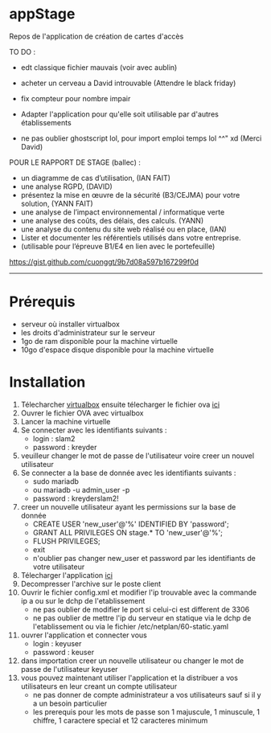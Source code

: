 # appStage 

Repos de l'application de création de cartes d'accès   

TO DO :

- edt classique fichier mauvais (voir avec aublin) 

- acheter un cerveau a David introuvable (Attendre le black friday)

- fix compteur pour nombre impair

- Adapter l'application pour qu'elle soit utilisable par d'autres établissements 

- ne pas oublier ghostscript lol, pour import emploi temps lol ^^" xd (Merci David) 

POUR LE RAPPORT DE STAGE (ballec) :

- un diagramme de cas d’utilisation, (IAN FAIT)
- une analyse RGPD, (DAVID)
- présentez la mise en œuvre de la sécurité (B3/CEJMA) pour votre solution, (YANN FAIT)
- une analyse de l’impact environnemental / informatique verte 
- une analyse des coûts, des délais, des calculs. (YANN)
- une analyse du contenu du site web réalisé ou en place, (IAN)
- Lister et documenter les référentiels utilisés dans votre entreprise. 
- (utilisable pour l’épreuve B1/E4 en lien avec le portefeuille)


https://gist.github.com/cuonggt/9b7d08a597b167299f0d

---
 
# Prérequis
- serveur où installer virtualbox
- les droits d'administrateur sur le serveur
- 1go de ram disponible pour la machine virtuelle
- 10go d'espace disque disponible pour la machine virtuelle

# Installation

1. Télecharcher [virtualbox](https://www.virtualbox.org/) ensuite télecharger le fichier ova [ici]()
2. Ouvrer le fichier OVA avec virtualbox 
3. Lancer la machine virtuelle
4. Se connecter avec les identifiants suivants : 
    - login : slam2
    - password : kreyder
5. veuilleur changer le mot de passe de l'utilisateur voire creer un nouvel utilisateur
6. Se connecter a la base de donnée avec les identifiants suivants :
    - sudo mariadb
    - ou mariadb -u admin_user -p 
    - password : kreyderslam2! 
7. creer un nouvelle utilisateur ayant les permissions sur la base de donnée
   - CREATE USER 'new_user'@'%' IDENTIFIED BY 'password';
   - GRANT ALL PRIVILEGES ON stage.* TO 'new_user'@'%';
   - FLUSH PRIVILEGES;
   - exit
   - n'oublier pas changer new_user et password par les identifiants de votre utilisateur
8. Télecharger l'application [ici]()
9. Decompresser l'archive sur le poste client 
10. Ouvrir le fichier config.xml et modifier l'ip trouvable avec la commande ip a ou sur le dchp de l'etablissement
    - ne pas oublier de modifier le port si celui-ci est different de 3306
    - ne pas oublier de mettre l'ip du serveur en statique via le dchp de l'etablissement ou via le fichier /etc/netplan/60-static.yaml
11. ouvrer l'application et connecter vous
    - login : keyuser
    - password : keuser
12. dans importation creer un nouvelle utilisateur ou changer le mot de passe de l'utilisateur keyuser
13. vous pouvez maintenant utiliser l'application et la distribuer a vos utilisateurs en leur creant un compte utilisateur
    - ne pas donner de compte administrateur a vos utilisateurs sauf si il y a un besoin particulier
    - les prerequis pour les mots de passe son 1 majuscule, 1 minuscule, 1 chiffre, 1 caractere special et 12 caracteres minimum
